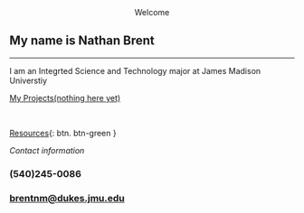 <center> Welcome </center>

## My name is Nathan Brent 
---
I am an Integrted Science and Technology major at James Madison Universtiy

[My Projects(nothing here yet)](https://www.youtube.com/watch?v=dQw4w9WgXcQ&ab_channel=RickAstleyVEVO)  

<p>&nbsp;</p>

[Resources](https://brentnm.github.io/){: btn. btn-green }

*Contact information*
### (540)245-0086
### brentnm@dukes.jmu.edu
